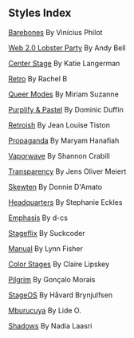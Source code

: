 
## Styles Index


[Barebones](https://github.com/5t3ph/stylestage/tree/main/src/styles/css/barebones.css) By Vinícius Philot

[Web 2.0 Lobster Party](https://github.com/5t3ph/stylestage/tree/main/src/styles/css/web-2.0-lobster-party.css) By Andy Bell

[Center Stage](https://github.com/5t3ph/stylestage/tree/main/src/styles/css/center-stage.css) By Katie Langerman

[Retro](https://github.com/5t3ph/stylestage/tree/main/src/styles/css/retro.css) By Rachel B

[Queer Modes](https://github.com/5t3ph/stylestage/tree/main/src/styles/css/queer-modes.css) By Miriam Suzanne

[Purplify &amp; Pastel](https://github.com/5t3ph/stylestage/tree/main/src/styles/css/purplify-and-pastel.css) By Dominic Duffin

[Retroish](https://github.com/5t3ph/stylestage/tree/main/src/styles/css/retroish.css) By Jean Louise Tiston

[Propaganda](https://github.com/5t3ph/stylestage/tree/main/src/styles/css/propaganda.css) By Maryam Hanafiah

[Vaporwave](https://github.com/5t3ph/stylestage/tree/main/src/styles/css/vaporwave.css) By Shannon Crabill

[Transparency](https://github.com/5t3ph/stylestage/tree/main/src/styles/css/transparency.css) By Jens Oliver Meiert

[Skewten](https://github.com/5t3ph/stylestage/tree/main/src/styles/css/skewten.css) By Donnie D&#39;Amato

[Headquarters](https://github.com/5t3ph/stylestage/tree/main/src/styles/css/headquarters.css) By Stephanie Eckles

[Emphasis](https://github.com/5t3ph/stylestage/tree/main/src/styles/css/emphasis.css) By d-cs

[Stageflix](https://github.com/5t3ph/stylestage/tree/main/src/styles/css/stageflix.css) By Suckcoder

[Manual](https://github.com/5t3ph/stylestage/tree/main/src/styles/css/manual.css) By Lynn Fisher

[Color Stages](https://github.com/5t3ph/stylestage/tree/main/src/styles/css/color-stages.css) By Claire Lipskey

[Pilgrim](https://github.com/5t3ph/stylestage/tree/main/src/styles/css/pilgrim.css) By Gonçalo Morais

[StageOS](https://github.com/5t3ph/stylestage/tree/main/src/styles/css/stageos.css) By Håvard Brynjulfsen

[Mburucuya](https://github.com/5t3ph/stylestage/tree/main/src/styles/css/mburucuya.css) By Lide O.

[Shadows](https://github.com/5t3ph/stylestage/tree/main/src/styles/css/shadows.css) By Nadia Laasri
